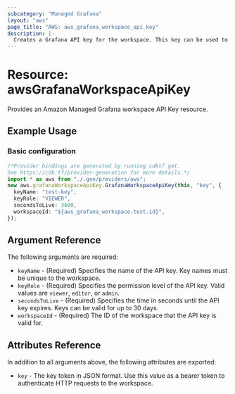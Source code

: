 ```yaml
---
subcategory: "Managed Grafana"
layout: "aws"
page_title: "AWS: aws_grafana_workspace_api_key"
description: |-
  Creates a Grafana API key for the workspace. This key can be used to authenticate requests sent to the workspace's HTTP API.
---
```


# Resource: awsGrafanaWorkspaceApiKey

Provides an Amazon Managed Grafana workspace API Key resource.

## Example Usage

### Basic configuration

```typescript
/*Provider bindings are generated by running cdktf get.
See https://cdk.tf/provider-generation for more details.*/
import * as aws from "./.gen/providers/aws";
new aws.grafanaWorkspaceApiKey.GrafanaWorkspaceApiKey(this, "key", {
  keyName: "test-key",
  keyRole: "VIEWER",
  secondsToLive: 3600,
  workspaceId: "${aws_grafana_workspace.test.id}",
});

```

## Argument Reference

The following arguments are required:

* `keyName` - (Required) Specifies the name of the API key. Key names must be unique to the workspace.
* `keyRole` - (Required) Specifies the permission level of the API key. Valid values are `viewer`, `editor`, or `admin`.
* `secondsToLive` - (Required) Specifies the time in seconds until the API key expires. Keys can be valid for up to 30 days.
* `workspaceId` - (Required) The ID of the workspace that the API key is valid for.

## Attributes Reference

In addition to all arguments above, the following attributes are exported:

* `key` - The key token in JSON format. Use this value as a bearer token to authenticate HTTP requests to the workspace.

